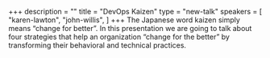 +++
description = ""
title = "DevOps Kaizen"
type = "new-talk"
speakers = [
        "karen-lawton",
        "john-willis",
]
+++
The Japanese word kaizen simply means “change for better”.  In this presentation we are going to talk about four strategies that help an organization “change for the better” by transforming their behavioral and technical practices.
